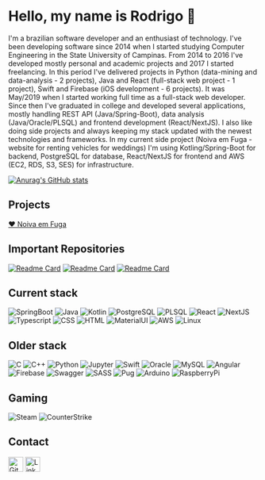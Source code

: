 # Hello, my name is Rodrigo 👋

I'm a brazilian software developer and an enthusiast of technology. I've been developing software since 2014 when I started studying Computer Engineering in the State University of Campinas. From 2014 to 2016 I've developed mostly personal and academic projects and 2017 I started freelancing. In this period I've delivered projects in Python (data-mining and data-analysis - 2 projects), Java and React (full-stack web project - 1 project), Swift and Firebase (iOS development - 6 projects). It was May/2019 when I started working full time as a full-stack web developer. Since then I've graduated in college and developed several applications, mostly handling REST API (Java/Spring-Boot), data analysis (Java/Oracle/PLSQL) and frontend development (React/NextJS). I also like doing side projects and always keeping my stack updated with the newest technologies and frameworks. In my current side project (Noiva em Fuga - website for renting vehicles for weddings) I'm using Kotling/Spring-Boot for backend, PostgreSQL for database, React/NextJS for frontend and AWS (EC2, RDS, S3, SES) for infrastructure.

[![Anurag's GitHub stats](https://github-readme-stats.vercel.app/api?username=rHilkner&count_private=true&show_icons=true&theme=gruvbox)](https://github.com/rHilkner)

## Projects
[❤️ Noiva em Fuga](https://noivaemfuga.com.br/)

## Important Repositories
[![Readme Card](https://github-readme-stats.vercel.app/api/pin/?username=rHilkner&repo=kotlin-boilerplate)](https://github.com/rHilkner/kotlin-boilerplate)
[![Readme Card](https://github-readme-stats.vercel.app/api/pin/?username=rHilkner&repo=chia)](https://github.com/rHilkner/chia)
[![Readme Card](https://github-readme-stats.vercel.app/api/pin/?username=rHilkner&repo=runescript-dreambot)](https://github.com/rHilkner/runescript-dreambot)

## Current stack
![SpringBoot](https://img.shields.io/badge/Spring_Boot-F2F4F9?style=for-the-badge&logo=spring-boot)
![Java](https://img.shields.io/badge/Java-ED8B00?style=for-the-badge&logo=java&logoColor=white)
![Kotlin](https://img.shields.io/badge/Kotlin-0095D5?&style=for-the-badge&logo=kotlin&logoColor=white)
![PostgreSQL](https://img.shields.io/badge/PostgreSQL-316192?style=for-the-badge&logo=postgresql&logoColor=white)
![PLSQL](https://img.shields.io/badge/PLSQL-F80000?style=for-the-badge&logo=oracle&logoColor=black)
![React](https://img.shields.io/badge/React-20232A?style=for-the-badge&logo=react&logoColor=61DAFB)
![NextJS](https://img.shields.io/badge/next.js-000000?style=for-the-badge&logo=nextdotjs&logoColor=white)
![Typescript](https://img.shields.io/badge/TypeScript-007ACC?style=for-the-badge&logo=typescript&logoColor=white)
![CSS](https://img.shields.io/badge/CSS3-1572B6?style=for-the-badge&logo=css3&logoColor=white)
![HTML](https://img.shields.io/badge/HTML5-E34F26?style=for-the-badge&logo=html5&logoColor=white)
![MaterialUI](https://img.shields.io/badge/Material%20UI-007FFF?style=for-the-badge&logo=mui&logoColor=white)
![AWS](https://img.shields.io/badge/Amazon_AWS-FF9900?style=for-the-badge&logo=amazonaws&logoColor=white)
![Linux](https://img.shields.io/badge/Linux-FCC624?style=for-the-badge&logo=linux&logoColor=black)

## Older stack
![C](https://img.shields.io/badge/C-00599C?style=for-the-badge&logo=c&logoColor=white)
![C++](https://img.shields.io/badge/C%2B%2B-00599C?style=for-the-badge&logo=c%2B%2B&logoColor=white)
![Python](https://img.shields.io/badge/Python-FFD43B?style=for-the-badge&logo=python&logoColor=blue)
![Jupyter](https://img.shields.io/badge/Jupyter-F37626.svg?&style=for-the-badge&logo=Jupyter&logoColor=white)
![Swift](https://img.shields.io/badge/Swift-FA7343?style=for-the-badge&logo=swift&logoColor=white)
![Oracle](https://img.shields.io/badge/Oracle-F80000?style=for-the-badge&logo=Oracle&logoColor=white)
![MySQL](https://img.shields.io/badge/MySQL-005C84?style=for-the-badge&logo=mysql&logoColor=white)
![Angular](https://img.shields.io/badge/Angular-DD0031?style=for-the-badge&logo=angular&logoColor=white)
![Firebase](https://img.shields.io/badge/firebase-ffca28?style=for-the-badge&logo=firebase&logoColor=black)
![Swagger](https://img.shields.io/badge/Swagger-85EA2D?style=for-the-badge&logo=Swagger&logoColor=white)
![SASS](https://img.shields.io/badge/Sass-CC6699?style=for-the-badge&logo=sass&logoColor=white)
![Pug](https://img.shields.io/badge/Pug-E3C29B?style=for-the-badge&logo=pug&logoColor=black)
![Arduino](https://img.shields.io/badge/Arduino-00979D?style=for-the-badge&logo=Arduino&logoColor=white)
![RaspberryPi](https://img.shields.io/badge/Raspberry%20Pi-A22846?style=for-the-badge&logo=Raspberry%20Pi&logoColor=white)

## Gaming
![Steam](https://img.shields.io/badge/Steam-000000?style=for-the-badge&logo=steam&logoColor=white)
![CounterStrike](https://img.shields.io/badge/Counter_Strike-000000?style=for-the-badge&logo=counter-strike&logoColor=white)

## Contact
[<img src="https://img.shields.io/badge/GitHub-100000?style=for-the-badge&logo=github&logoColor=white" alt="GitHub" height="30">](https://github.com/rHilkner)
[<img src="https://img.shields.io/badge/LinkedIn-0077B5?style=for-the-badge&logo=linkedin&logoColor=white" alt="LinkedIn" height="30">](https://www.linkedin.com/in/rodrigo-hilkner/)

